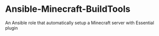 # Ansible-Minecraft-BuildTools
An Ansible role that automatically setup a Minecraft server with Essential plugin
